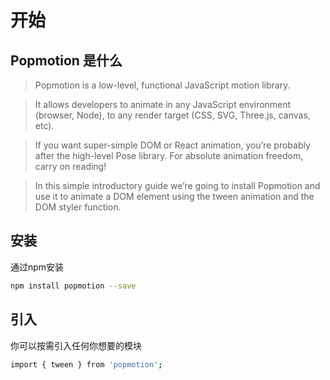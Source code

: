 # 开始

## Popmotion 是什么

> Popmotion is a low-level, functional JavaScript motion library.

> It allows developers to animate in any JavaScript environment (browser, Node), to any render target (CSS, SVG, Three.js, canvas, etc).

> If you want super-simple DOM or React animation, you’re probably after the high-level Pose library. For absolute animation freedom, carry on reading!

> In this simple introductory guide we’re going to install Popmotion and use it to animate a DOM element using the tween animation and the DOM styler function.


## 安装

通过npm安装

```bash
npm install popmotion --save
```


## 引入

你可以按需引入任何你想要的模块

```bash 
import { tween } from 'popmotion';
```